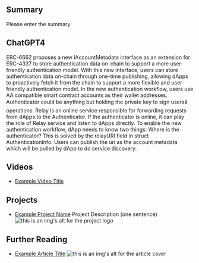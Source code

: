 ## Summary

Please enter the summary

## ChatGPT4

ERC-6662 proposes a new IAccountMetadata interface as an extension for ERC-4337 to store authentication data on-chain to support a more user-friendly authentication model. With this new interface, users can store authentication data on-chain through one-time publishing, allowing dApps to proactively fetch it from the chain to support a more flexible and user-friendly authentication model. In the new authentication workflow, users use AA compatible smart contract accounts as their wallet addresses. Authenticator could be anything but holding the private key to sign usersâ operations. Relay is an online service responsible for forwarding requests from dApps to the Authenticator. If the authenticator is online, it can play the role of Relay service and listen to dApps directly. To enable the new authentication workflow, dApp needs to know two things: Where is the authenticator? This is solved by the relayURI field in struct AuthenticationInfo. Users can publish the uri as the account metadata which will be pulled by dApp to do service discovery.

## Videos

- [Example Video Title](https://www.youtube.com/watch?v=TDGq4aeevgY)

## Projects

- [Example Project Name](https://xxxx.xxx/xxxxx) Project Description (one sentence) ![this is an img's alt for the project logo](https://xxxx.xxx/project-logo.xxx)

## Further Reading

- [Example Article Title](https://xxxx.xxx/xxxxx) ![this is an img's alt for the article cover](https://xxxx.xxx/article-cover.xxx)
